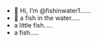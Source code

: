 - 👋 Hi, I’m @fishinwater1......
- 👋 a fish in the water.....
- a little fish.....
- a fish.....
<!---
fishinwater1/fishinwater1 is a ✨ special ✨ repository because its `README.md` (this file) appears on your GitHub profile.
You can click the Preview link to take a look at your changes.
--->
